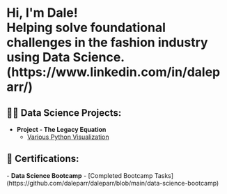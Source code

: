 <h1>Hi, I'm Dale! <br/> Helping solve foundational challenges in the fashion industry using Data Science. </a> <br/> (https://www.linkedin.com/in/daleparr/) <br/>

<h2>👨‍💻 Data Science Projects:</h2>

- <b>Project - The Legacy Equation</b>
  - [Various Python Visualization](https://github.com/daleparr/daleparr/blob/main/data-projects)
 
<h2>📜 Certifications:</h2>
- <b>Data Science Bootcamp</b>
  - [Completed Bootcamp Tasks](https://github.com/daleparr/daleparr/blob/main/data-science-bootcamp)



[X]: https://twitter.com/mrdparr/
[Substack]: https://structuresoflegacy.substack.com/
[instagram]: https://www.instagram.com/daleparr/
[linkedin]: https://linkedin.com/in/daleparr/
